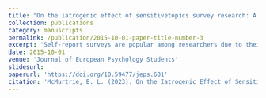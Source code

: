 ```yaml
---
title: "On the iatrogenic effect of sensitivetopics survey research: A scoping review."
collection: publications
category: manuscripts
permalink: /publication/2015-10-01-paper-title-number-3
excerpt: 'Self-report surveys are popular among researchers due to their convenience and, recently, the need for social distancing. However, there is concern that surveys investigating sensitive topics, such as suicide, may cause distress or harm to participants. Iatrogenic harm is any negative effect caused by an instrument, intervention, or treatment. I conducted a scoping review of the studies investigating the potential for iatrogenic harm from survey research. Thirty-seven studies were included. Results indicate that for a small subset of participants, sensitive-topics research can cause some distress. Usually, these participants also report that their participation was important and display a willingness to participate further. However, more randomised controlled trials based on power analyses and using validated psychometric outcome measures are needed.'
date: 2015-10-01
venue: 'Journal of European Psychology Students'
slidesurl: 
paperurl: 'https://doi.org/10.59477/jeps.601'
citation: 'McMurtrie, B. L. (2023). On the Iatrogenic Effect of Sensitive-Topics Survey Research: A Scoping Review. Journal of European Psychology Students, 14(1). https://doi.org/10.59477/jeps.601'
---
```

